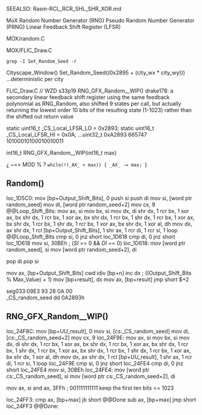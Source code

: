 

SEEALSO:  Rasm-RCL_RCR_SHL_SHR_XOR.md



MoX
Random Number Generator (RNG)
Pseudo Random Number Generator (PRNG)
Linear Feedback Shift Register (LFSR)



MOX/random.C

MOX/FLIC_Draw.C

`grep -I Set_Random_Seed -r`



Cityscape_Window()
    Set_Random_Seed((0x2895 + (city_wx * city_wy)))
    ...deterministic per city







FLIC_Draw.C
// WZD s33p19
RNG_GFX_Random__WIP()
drake178:
    a secondary linear feedback shift register
    using the same feedback polynomial as RNG_Random,
    also shifted 9 states per call,
    but actually returning the lowest order 10 bits of the resulting state (1-1023)
    rather than the shifted out return value

static uint16_t _CS_Local_LFSR_LO = 0x2893;
static uint16_t _CS_Local_LFSR_HI = 0x0A;
...uint32_t 0xA2893  665747  10100010100010010011

int16_t RNG_GFX_Random__WIP(int16_t max)



¿ ~== MOD % ?
`while(!(_AX_ < max)) { _AX_ -= max; }`




## Random()
loc_1D5C0:
mov     [bp+Output_Shift_Bits], 0
push    si
push    di
mov     si, [word ptr random_seed]
mov     di, [word ptr random_seed+2]
mov     cx, 9
@@Loop_Shift_Bits:
mov     ax, si
mov     bx, si
mov     dx, di
shr     dx, 1
rcr     bx, 1
xor     ax, bx
shr     dx, 1
rcr     bx, 1
xor     ax, bx
shr     dx, 1
rcr     bx, 1
shr     dx, 1
rcr     bx, 1
xor     ax, bx
shr     dx, 1
rcr     bx, 1
shr     dx, 1
rcr     bx, 1
xor     ax, bx
shr     dx, 1
xor     al, dh
mov     dx, ax
shr     dx, 1
rcl     [bp+Output_Shift_Bits], 1
shr     ax, 1
rcr     di, 1
rcr     si, 1
loop    @@Loop_Shift_Bits
cmp     si, 0
jnz     short loc_1D618
cmp     di, 0
jnz     short loc_1D618
mov     si, 30BEh                   ; (_SI_ == 0 && _DI_ == 0)
loc_1D618:
mov     [word ptr random_seed], si
mov     [word ptr random_seed+2], di

pop     di
pop     si

mov     ax, [bp+Output_Shift_Bits]
cwd
idiv    [bp+n]
inc     dx                          ; ((Output_Shift_Bits % Max_Value) + 1)
mov     [bp+result], dx
mov     ax, [bp+result]
jmp     short $+2




seg033:09E3 93 28 0A 00                                     
_CS_random_seed dd 0A2893h              

## RNG_GFX_Random__WIP()
loc_24F8C:
mov     [bp+UU_result], 0
mov     si, [cs:_CS_random_seed]
mov     di, [cs:_CS_random_seed+2]
mov     cx, 9
loc_24F9E:
mov     ax, si
mov     bx, si
mov     dx, di
shr     dx, 1
rcr     bx, 1
xor     ax, bx
shr     dx, 1
rcr     bx, 1
xor     ax, bx
shr     dx, 1
rcr     bx, 1
shr     dx, 1
rcr     bx, 1
xor     ax, bx
shr     dx, 1
rcr     bx, 1
shr     dx, 1
rcr     bx, 1
xor     ax, bx
shr     dx, 1
xor     al, dh
mov     dx, ax
shr     dx, 1
rcl     [bp+UU_result], 1
shr     ax, 1
rcr     di, 1
rcr     si, 1
loop    loc_24F9E
cmp     si, 0
jnz     short loc_24FE4
cmp     di, 0
jnz     short loc_24FE4
mov     si, 30BEh
loc_24FE4:
mov     [word ptr cs:_CS_random_seed], si
mov     [word ptr cs:_CS_random_seed+2], di

mov     ax, si
and     ax, 3FFh            ; 001111111111 keep the first ten bits  <= 1023

loc_24FF3:
cmp     ax, [bp+max]
jb      short @@Done
sub     ax, [bp+max]
jmp     short loc_24FF3
@@Done:
